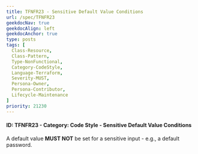 ```yaml
---
title: TFNFR23 - Sensitive Default Value Conditions
url: /spec/TFNFR23
geekdocNav: true
geekdocAlign: left
geekdocAnchor: true
type: posts
tags: [
  Class-Resource,
  Class-Pattern,
  Type-NonFunctional,
  Category-CodeStyle,
  Language-Terraform,
  Severity-MUST,
  Persona-Owner,
  Persona-Contributor,
  Lifecycle-Maintenance
]
priority: 21230
---
```


#### ID: TFNFR23 - Category: Code Style - Sensitive Default Value Conditions

A default value **MUST NOT** be set for a sensitive input - e.g., a default password.
